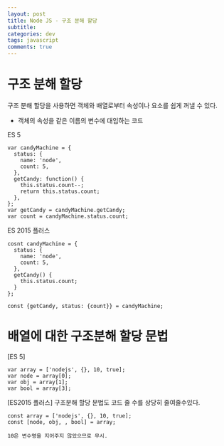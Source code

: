 ```yaml
---  
layout: post
title: Node JS - 구조 분해 할당
subtitle:
categories: dev
tags: javascript
comments: true  
--- 
```


# 구조 분해 할당
구조 분해 할당을 사용하면 객체와 배열로부터 속성이나 요소를 쉽게 꺼낼 수 있다.

- 객체의 속성을 같은 이름의 변수에 대입하는 코드

ES 5

~~~
var candyMachine = {
  status: {
    name: 'node',
    count: 5,
  },
  getCandy: function() {
    this.status.count--;
    return this.status.count;
  },
};
var getCandy = candyMachine.getCandy;
var count = candyMachine.status.count;
~~~

ES 2015 플러스

~~~
cosnt candyMachine = {
  status: {
    name: 'node',
    count: 5,
  },
  getCandy() {
    this.status.count;
  }
};

const {getCandy, status: {count}} = candyMachine;
~~~

# 배열에 대한 구조분해 할당 문법

[ES 5]

~~~
var array = ['nodejs', {}, 10, true];
var node = array[0];
var obj = array[1];
var bool = array[3];
~~~

[ES2015 플러스]
구조분해 할당 문법도 코드 줄 수를 상당히 줄여줄수있다.

~~~
const array = ['nodejs', {}, 10, true];
const [node, obj, , bool] = array;

10은 변수명을 지어주지 않았으므로 무시.
~~~

